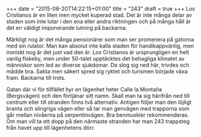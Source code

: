 +++
date = "2015-08-20T14:22:15+01:00"
title = "243"
draft = true
+++
Los Cristianos är en liten men mycket kuperad stad. Det är inte många delar av staden som inte lutar i den ena eller andra riktningen och på många håll är det en väldigt imponerande lutning på backarna.

Märkligt nog är det många pensionärer som man ser promenera på gatorna med sin rulator. Man kan absolut inte kalla staden för handikappvänlig, men ironiskt nog är det just vad den är. Los Cristianos är ursprungligen en helt vanlig fiskeby, men under 50-talet upptäcktes det behagliga klimatet av människor som led av diverse sjukdomar. De slog sig ned här, trivdes och mådde bra. Sakta men säkert spred sig ryktet och turismen började växa fram. Backarna till trots.

Gatan där vi för tillfället hyr en lägenhet heter Calle la Montaña (Bergsvägen) och den förtjänar sitt namn. Skall man ta sig härifrån ned till centrum eller till stranden finns två alternativ. Antigen följer man den löjligt branta och slingriga vägen eller så tar man genvägen med trapporna som går mellan nivåerna på serpentinvägen. Bra benmuskler rekommenderas. Om man vill ta ett dopp på den närmaste stranden har man 243 trappsteg från havet upp till lägenhetens dörr.



